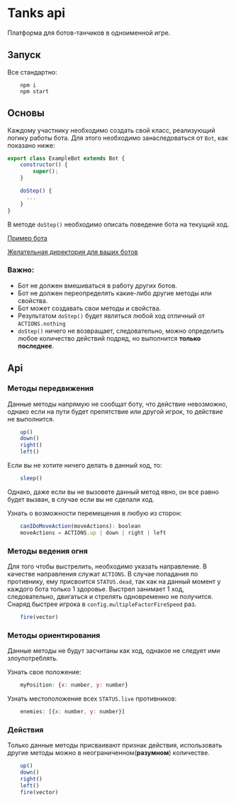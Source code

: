 # Tanks api
Платформа для ботов-танчиков в одноименной игре.

## Запуск
Все стандартно:
```
    npm i
    npm start
```

## Основы
Каждому участнику необходимо создать свой класс, реализующий логику работы бота.
Для этого необходимо занаследоваться от `Bot`, как показано ниже:
```javascript
export class ExampleBot extends Bot {
    constructor() {
        super();
    }

    doStep() {
      ...
    }
}
```

В методе `doStep()` необходимо описать поведение бота на текущий ход.

[Пример бота](https://github.com/IshIvan/tanks-api/blob/master/src/bots/example-bot.js)

[Желательная директория для ваших ботов](https://github.com/IshIvan/tanks-api/tree/master/src/bots)

### Важно:
* Бот не должен вмешиваться в работу других ботов.
* Бот не должен переопределять какие-либо другие методы или свойства.
* Бот может создавать свои методы и свойства.
* Результатом `doStep()` будет являться любой ход отличный от `ACTIONS.nothing`
* `doStep()` ничего не возвращает, следовательно, можно определить любое количество действий подряд, но выполнится **только последнее**.

## Api
### Методы передвижения
Данные методы напрямую не сообщат боту, что действие невозможно, однако если на пути будет препятствие или другой игрок, то действие не выполнится.
```javascript
    up()
    down()
    right()
    left()
```

Если вы не хотите ничего делать в данный ход, то:
```javascript
    sleep()
```
Однако, даже если вы не вызовете данный метод явно, он все равно будет вызван, в случае если вы не сделали ход.

Узнать о возможности перемещения в любую из сторон:
```javascript
    canIDoMoveAction(moveActions): boolean
    moveActions = ACTIONS.up | down | right | left
```

### Методы ведения огня
Для того чтобы выстрелить, необходимо указать направление. В качестве направления служат `ACTIONS`.
В случае попадания по противнику, ему присвоится `STATUS.dead`, так как на данный момент у каждого бота только 1 здоровье.
Выстрел занимает 1 ход, следовательно, двигаться и стрелять одновременно не получится.
Снаряд быстрее игрока в `config.multipleFactorFireSpeed` раз.
```javascript
    fire(vector)
```

### Методы ориентирования
Данные методы не будут засчитаны как ход, однакое не следует ими злоупотреблять.

Узнать свое положение:
```javascript
    myPosition: {x: number, y: number}
```

Узнать местоположение всех `STATUS.live` противников:
```javascript
    enemies: [{x: number, y: number}]
```

### Действия
Только данные методы присваивают признак действия, использовать другие методы можно в неограниченном(**разумном**) количестве.
```javascript
    up()
    down()
    right()
    left()
    fire(vector)
```